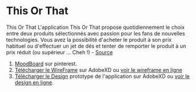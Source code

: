 # This Or That 
This Or That
L'application This Or That propose quotidiennement le choix entre deux produits sélectionnés avec passion pour les fans de nouvelles technologies. Vous avez la possibilité d'acheter le produit à son prix habituel ou d'effectuer un jet de dés et tenter de remporter le produit à un prix réduit (ou supérieur ... Cheh !) - [Source](https://github.com/hepl-dwm/this-or-that)

1. [MoodBoard](https://www.pinterest.fr/m_akd/moodboard_this_or_that/) sur pinterest.
2. [Télécharger le WireFrame](https://github.com/MaideAkdede/this-or-that/tree/master/wireframe) sur AdobeXD ou [voir le wireframe en ligne](https://xd.adobe.com/view/22894fbf-da10-4504-7d06-e89cef77ab6b-54b8/)
3. [Télécharger le Design](https://github.com/MaideAkdede/this-or-that/tree/master/Design) prototype de l'application sur AdobeXD ou [voir le design en ligne](https://xd.adobe.com/view/5270ae8a-14c7-42ad-42ae-b08deccc4815-2441/).
